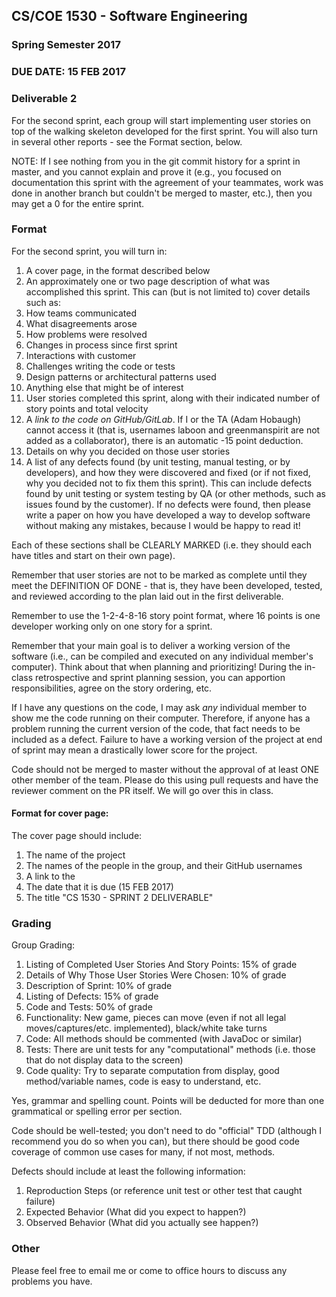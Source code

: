 ## CS/COE 1530 - Software Engineering
### Spring Semester 2017

### DUE DATE: 15 FEB 2017

### Deliverable 2

For the second sprint, each group will start implementing user stories on top of the walking skeleton developed for the first sprint. You will also turn in several other reports - see the Format section, below.

NOTE: If I see nothing from you in the git commit history for a sprint in master, and you cannot explain and prove it (e.g., you focused on documentation this sprint with the agreement of your teammates, work was done in another branch but couldn't be merged to master, etc.), then you may get a 0 for the entire sprint.

### Format

For the second sprint, you will turn in:

1. A cover page, in the format described below
2. An approximately one or two page description of what was accomplished this sprint. This can (but is not limited to) cover details such as:
  1. How teams communicated
  1. What disagreements arose
  1. How problems were resolved
  1. Changes in process since first sprint
  1. Interactions with customer
  1. Challenges writing the code or tests
  1. Design patterns or architectural patterns used
  1. Anything else that might be of interest
3. User stories completed this sprint, along with their indicated number of story points and total velocity
4. A *link to the code on GitHub/GitLab*.  If I or the TA (Adam Hobaugh) cannot access it (that is, usernames laboon and greenmanspirit are not added as a collaborator), there is an automatic -15 point deduction. 
4. Details on why you decided on those user stories
5. A list of any defects found (by unit testing, manual testing, or by developers), and how they were discovered and fixed (or if not fixed, why you decided not to fix them this sprint). This can include defects found by unit testing or system testing by QA (or other methods, such as issues found by the customer). If no defects were found, then please write a paper on how you have developed a way to develop software without making any mistakes, because I would be happy to read it!

Each of these sections shall be CLEARLY MARKED (i.e. they should each have titles and start on their own page).

Remember that user stories are not to be marked as complete until they meet the DEFINITION OF DONE - that is, they have been developed, tested, and reviewed according to the plan laid out in the first deliverable.

Remember to use the 1-2-4-8-16 story point format, where 16 points is one developer working only on one story for a sprint.  

Remember that your main goal is to deliver a working version of the software (i.e., can be compiled and executed on any individual member's computer).  Think about that when planning and prioritizing!  During the in-class retrospective and sprint planning session, you can apportion responsibilities, agree on the story ordering, etc.

If I have any questions on the code, I may ask *any* individual member to show me the code running on their computer.  Therefore, if anyone has a problem running the current version of the code, that fact needs to be included as a defect.  Failure to have a working version of the project at end of sprint may mean a drastically lower score for the project.

Code should not be merged to master without the approval of at least ONE other member of the team.  Please do this using pull requests and have the reviewer comment on the PR itself.  We will go over this in class.

#### Format for cover page:

The cover page should include:

1. The name of the project
1. The names of the people in the group, and their GitHub usernames
1. A link to the 
1. The date that it is due (15 FEB 2017)
1. The title "CS 1530 - SPRINT 2 DELIVERABLE"

### Grading

Group Grading:

1. Listing of Completed User Stories And Story Points: 15% of grade
1. Details of Why Those User Stories Were Chosen: 10% of grade
1. Description of Sprint: 10% of grade
1. Listing of Defects: 15% of grade
1. Code and Tests: 50% of grade
  1. Functionality: New game, pieces can move (even if not all legal moves/captures/etc. implemented), black/white take turns
  1. Code: All methods should be commented (with JavaDoc or similar)
  1. Tests: There are unit tests for any "computational" methods (i.e. those that do not display data to the screen)
  1. Code quality: Try to separate computation from display, good method/variable names, code is easy to understand, etc.


Yes, grammar and spelling count. Points will be deducted for more than one grammatical or spelling error per section.

Code should be well-tested; you don't need to do "official" TDD (although I recommend you do so when you can), but there should be good code coverage of common use cases for many, if not most, methods.

Defects should include at least the following information:

1. Reproduction Steps (or reference unit test or other test that caught failure)
1. Expected Behavior (What did you expect to happen?)
1. Observed Behavior (What did you actually see happen?)

### Other

Please feel free to email me or come to office hours to discuss any problems you have.